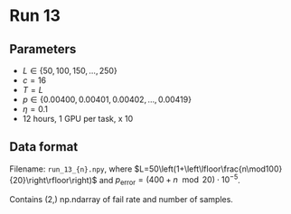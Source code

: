 # Run 13

## Parameters

* $L\in\{50,100,150,\dotsc,250\}$
* $c=16$
* $T=L$
* $p\in\{0.00400,0.00401,0.00402,\dotsc,0.00419\}$
* $\eta=0.1$
* 12 hours, 1 GPU per task, x 10

## Data format

Filename: `run_13_{n}.npy`, where $L=50\left(1+\left\lfloor\frac{n\mod100}{20}\right\rfloor\right)$ and $p_{\mathrm{error}}=(400+n\mod20)\cdot10^{-5}$.

Contains (2,) np.ndarray of fail rate and number of samples.
